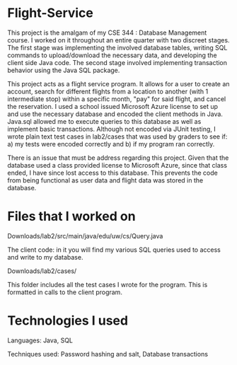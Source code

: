 # Flight-Service
This project is the amalgam of my CSE 344 : Database Management course. I worked on it throughout an entire quarter with two discreet stages. The first stage was implementing the involved database tables, writing SQL commands to upload/download the necessary data, and developing the client side Java code. The second stage involved implementing transaction behavior using the Java SQL package. 

This project acts as a flight service program. It allows for a user to create an account, search for different flights from a location to another (with 1 intermediate stop) within a specific month, "pay" for said flight, and cancel the reservation. I used a school issued Microsoft Azure license to set up and use the necessary database and encoded the client methods in Java. Java.sql allowed me to execute queries to this database as well as implement basic transactions. Although not encoded via JUnit testing, I wrote plain text test cases in lab2/cases that was used by graders to see if: a) my tests were encoded correctly and b) if my program ran correctly. 

There is an issue that must be address regarding this project. Given that the database used a class provided license to Microsoft Azure, since that class ended, I have since lost access to this database. This prevents the code from being functional as user data and flight data was stored in the database. 

# Files that I worked on 

Downloads/lab2/src/main/java/edu/uw/cs/Query.java

The client code: in it you will find my various SQL queries used to access and write to my database. 

Downloads/lab2/cases/

This folder includes all the test cases I wrote for the program. This is formatted in calls to the client program.

# Technologies I used

Languages: 
Java, 
SQL

Techniques used: 
Password hashing and salt,
Database transactions


